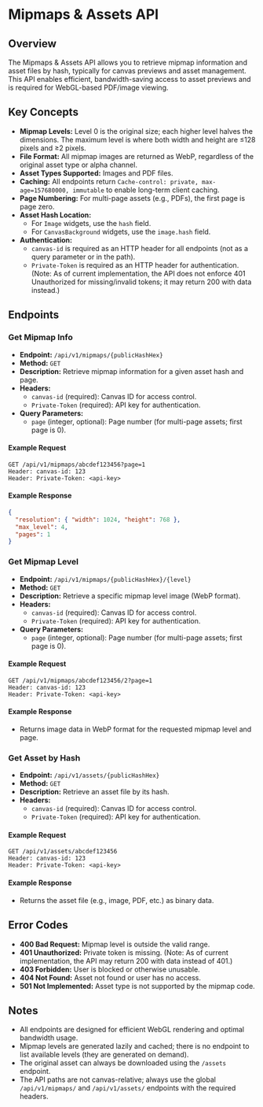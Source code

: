 # Mipmaps & Assets API

## Overview
The Mipmaps & Assets API allows you to retrieve mipmap information and asset files by hash, typically for canvas previews and asset management. This API enables efficient, bandwidth-saving access to asset previews and is required for WebGL-based PDF/image viewing.

## Key Concepts
- **Mipmap Levels:** Level 0 is the original size; each higher level halves the dimensions. The maximum level is where both width and height are ≤128 pixels and ≥2 pixels.
- **File Format:** All mipmap images are returned as WebP, regardless of the original asset type or alpha channel.
- **Asset Types Supported:** Images and PDF files.
- **Caching:** All endpoints return `Cache-control: private, max-age=157680000, immutable` to enable long-term client caching.
- **Page Numbering:** For multi-page assets (e.g., PDFs), the first page is page zero.
- **Asset Hash Location:**
  - For `Image` widgets, use the `hash` field.
  - For `CanvasBackground` widgets, use the `image.hash` field.
- **Authentication:**
  - `canvas-id` is required as an HTTP header for all endpoints (not as a query parameter or in the path).
  - `Private-Token` is required as an HTTP header for authentication. (Note: As of current implementation, the API does not enforce 401 Unauthorized for missing/invalid tokens; it may return 200 with data instead.)

## Endpoints

### Get Mipmap Info
- **Endpoint:** `/api/v1/mipmaps/{publicHashHex}`
- **Method:** `GET`
- **Description:** Retrieve mipmap information for a given asset hash and page.
- **Headers:**
  - `canvas-id` (required): Canvas ID for access control.
  - `Private-Token` (required): API key for authentication.
- **Query Parameters:**
  - `page` (integer, optional): Page number (for multi-page assets; first page is 0).

#### Example Request
```http
GET /api/v1/mipmaps/abcdef123456?page=1
Header: canvas-id: 123
Header: Private-Token: <api-key>
```

#### Example Response
```json
{
  "resolution": { "width": 1024, "height": 768 },
  "max_level": 4,
  "pages": 1
}
```

### Get Mipmap Level
- **Endpoint:** `/api/v1/mipmaps/{publicHashHex}/{level}`
- **Method:** `GET`
- **Description:** Retrieve a specific mipmap level image (WebP format).
- **Headers:**
  - `canvas-id` (required): Canvas ID for access control.
  - `Private-Token` (required): API key for authentication.
- **Query Parameters:**
  - `page` (integer, optional): Page number (for multi-page assets; first page is 0).

#### Example Request
```http
GET /api/v1/mipmaps/abcdef123456/2?page=1
Header: canvas-id: 123
Header: Private-Token: <api-key>
```

#### Example Response
- Returns image data in WebP format for the requested mipmap level and page.

### Get Asset by Hash
- **Endpoint:** `/api/v1/assets/{publicHashHex}`
- **Method:** `GET`
- **Description:** Retrieve an asset file by its hash.
- **Headers:**
  - `canvas-id` (required): Canvas ID for access control.
  - `Private-Token` (required): API key for authentication.

#### Example Request
```http
GET /api/v1/assets/abcdef123456
Header: canvas-id: 123
Header: Private-Token: <api-key>
```

#### Example Response
- Returns the asset file (e.g., image, PDF, etc.) as binary data.

## Error Codes
- **400 Bad Request:** Mipmap level is outside the valid range.
- **401 Unauthorized:** Private token is missing. (Note: As of current implementation, the API may return 200 with data instead of 401.)
- **403 Forbidden:** User is blocked or otherwise unusable.
- **404 Not Found:** Asset not found or user has no access.
- **501 Not Implemented:** Asset type is not supported by the mipmap code.

## Notes
- All endpoints are designed for efficient WebGL rendering and optimal bandwidth usage.
- Mipmap levels are generated lazily and cached; there is no endpoint to list available levels (they are generated on demand).
- The original asset can always be downloaded using the `/assets` endpoint.
- The API paths are not canvas-relative; always use the global `/api/v1/mipmaps/` and `/api/v1/assets/` endpoints with the required headers. 